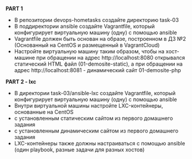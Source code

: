 **PART 1**
- В репозитории devops-hometasks создайте директорию task-03 
- В поддиректории ansible создайте Vagrantfile, который конфигурирует виртуальную
машину (одну) c помощью ansible 
- Vagrantfile должен быть основан на образе, построенном в ДЗ №2 (Основанный на
CentOS и размещенный в VagrantCloud) 
- Настройте виртуальную машину таким образом, чтобы на хост-машине при обращении
на адрес http://localhost:8080 открывался статический HTML файл
(01-demosite-static), а при обращении на адрес http://localhost:8081 -
динамический сайт 01-demosite-php 


**PART 2 - lxc**
- В директории task-03/ansible-lxc создайте Vagrantfile, который конфигурирует
виртуальную машину (одну) c помощью ansible 
- Внутри виртуальной машины настройте LXC-контейнеры, основанные на CentOS 
- с установленным статическим сайтом из первого домашнего задания 
- с установленным динамическим сайтом из первого домашнего задания 
- LXC-контейнеры также должны настраиваться с помощью ansible (один playbook,
разные задачи для разных хостов) 
